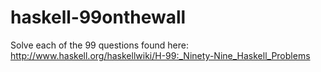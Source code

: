 haskell-99onthewall
===================

Solve each of the 99 questions found here: http://www.haskell.org/haskellwiki/H-99:_Ninety-Nine_Haskell_Problems
